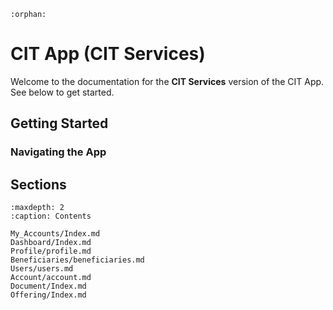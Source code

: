 ```{eval-rst}
:orphan:
```

# CIT App (CIT Services)

Welcome to the documentation for the **CIT Services** version of the CIT App. See below to get started. 

## Getting Started

### Navigating the App

## Sections

```{toctree}
:maxdepth: 2
:caption: Contents

My_Accounts/Index.md
Dashboard/Index.md
Profile/profile.md
Beneficiaries/beneficiaries.md
Users/users.md
Account/account.md
Document/Index.md
Offering/Index.md
```
